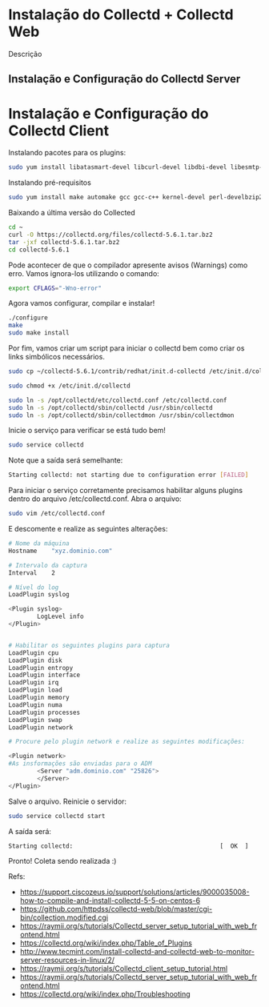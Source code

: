 # Instalação do Collectd + Collectd Web

Descrição

## Instalação e Configuração do Collectd Server

# Instalação e Configuração do Collectd Client

Instalando pacotes para os plugins:

```bash
sudo yum install libatasmart-devel libcurl-devel libdbi-devel libesmtp-devel ganglia-devel libgcrypt-devel hal-devel hiredis-devel iptables-devel java-1.8.0-openjdk-devel openldap-devel lvm2-devel libmemcached-devel libmnl-devel libmodbus-devel mysql-devel net-snmp-devel libnotify-devel OpenIPMI-devel liboping-devel libpcap-devel perl-devel perl-ExtUtils-Embed postgresql-devel librabbitmq-devel rrdtool-devel lm_sensors-devel libstatgrab-devel libudev-devel nut-devel varnish-libs-devel libvirt-devel libxml2-devel yajl-devel protobuf-c-devel python-devel librabbitmq-devel libcurl-devel libcurl-devel libxml2-devel yajl-devel libcurl-devel libcurl-devel yajl-devel libcurl-devel libxml2-devel libdbi-devel libpcap-devel ganglia-devel OpenIPMI-devel iptables-devel java-1.8.0-openjdk-devel yajl-devel lvm2-devel libmemcached-devel mysql-devel libmnl-devel libcurl-devel libnotify-devel libesmtp-devel nut-devel openldap-devel perl-devel perl-ExtUtils-Embed liboping-devel postgresql-devel python-devel hiredis-devel rrdtool-devel libatasmart-devel libudev-devel net-snmp-devel varnish-libs-devel libvirt-devel libxml2-devel libcurl-devel hiredis-devel 
```

Instalando pré-requisitos

```bash
sudo yum install make automake gcc gcc-c++ kernel-devel perl-develbzip2
```

Baixando a última versão do Collected

```bash
cd ~
curl -O https://collectd.org/files/collectd-5.6.1.tar.bz2
tar -jxf collectd-5.6.1.tar.bz2 
cd collectd-5.6.1
```

Pode acontecer de que o compilador apresente avisos (Warnings) como erro. Vamos ignora-los utilizando o comando:

```bash
export CFLAGS="-Wno-error"
```

Agora vamos configurar, compilar e instalar!

```bash
./configure
make 
sudo make install
```

Por fim, vamos criar um script para iniciar o collectd bem como criar os links simbólicos necessários.

```bash 
sudo cp ~/collectd-5.6.1/contrib/redhat/init.d-collectd /etc/init.d/collectd

sudo chmod +x /etc/init.d/collectd

sudo ln -s /opt/collectd/etc/collectd.conf /etc/collectd.conf
sudo ln -s /opt/collectd/sbin/collectd /usr/sbin/collectd
sudo ln -s /opt/collectd/sbin/collectdmon /usr/sbin/collectdmon
```

Inicie o serviço para verificar se está tudo bem!

```bash
sudo service collectd
```

Note que a saída será semelhante:

```bash
Starting collectd: not starting due to configuration error [FAILED]
```

Para iniciar o serviço corretamente precisamos habilitar alguns plugins dentro do arquivo /etc/collectd.conf. Abra o arquivo:

```bash
sudo vim /etc/collectd.conf 
```

E descomente e realize as seguintes alterações:

```bash
# Nome da máquina
Hostname	"xyz.dominio.com"

# Intervalo da captura
Interval	2

# Nível do log
LoadPlugin syslog

<Plugin syslog>
        LogLevel info
</Plugin>


# Habilitar os seguintes plugins para captura
LoadPlugin cpu
LoadPlugin disk
LoadPlugin entropy
LoadPlugin interface
LoadPlugin irq
LoadPlugin load
LoadPlugin memory
LoadPlugin numa
LoadPlugin processes
LoadPlugin swap
LoadPlugin network

# Procure pelo plugin network e realize as seguintes modificações:

<Plugin network>
#As insformações são enviadas para o ADM
        <Server "adm.dominio.com" "25826">
        </Server>
</Plugin>


```

Salve o arquivo. Reinicie o servidor: 


```bash
sudo service collectd start
```

A saída será:

```bash
Starting collectd:                                         [  OK  ]
```


Pronto! Coleta sendo realizada :)

Refs:

* https://support.ciscozeus.io/support/solutions/articles/9000035008-how-to-compile-and-install-collectd-5-5-on-centos-6
* https://github.com/httpdss/collectd-web/blob/master/cgi-bin/collection.modified.cgi
* https://raymii.org/s/tutorials/Collectd_server_setup_tutorial_with_web_frontend.html
* https://collectd.org/wiki/index.php/Table_of_Plugins
* http://www.tecmint.com/install-collectd-and-collectd-web-to-monitor-server-resources-in-linux/2/
* https://raymii.org/s/tutorials/Collectd_client_setup_tutorial.html
* https://raymii.org/s/tutorials/Collectd_server_setup_tutorial_with_web_frontend.html
* https://collectd.org/wiki/index.php/Troubleshooting


